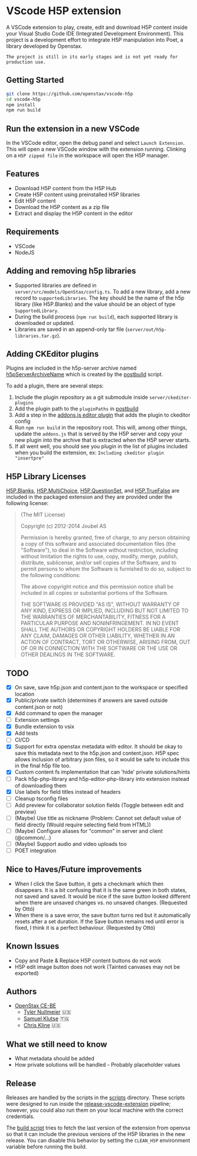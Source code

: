 # VScode H5P extension

A VSCode extension to play, create, edit and download H5P content inside your
Visual Studio Code IDE (Integrated Development Environment). This project is a
development effort to integrate H5P manipulation into Poet, a library developed
by Openstax.

`The project is still in its early stages and is not yet ready for production use.`

## Getting Started

```bash
git clone https://github.com/openstax/vscode-h5p
cd vscode-h5p
npm install
npm run build

```

## Run the extension in a new VSCode

In the VSCode editor, open the debug panel and select `Launch Extension`. This
will open a new VSCode window with the extension running. Clinking on a
`H5P zipped file` in the workspace will open the H5P manager.

## Features

- Download H5P content from the H5P Hub
- Create H5P content using preinstalled H5P libraries
- Edit H5P content
- Download the H5P content as a zip file
- Extract and display the H5P content in the editor

## Requirements

- VSCode
- NodeJS

## Adding and removing h5p libraries

- Supported libraries are defined in `server/src/models/OpenStax/config.ts`. To
  add a new library, add a new record to `supportedLibraries`. The key should be
  the name of the h5p library (like H5P.Blanks) and the value should be an
  object of type `SupportedLibrary`.
- During the build process (`npm run build`), each supported library is
  downloaded or updated.
- Libraries are saved in an append-only tar file
  (`server/out/h5p-libraries.tar.gz`).

## Adding CKEditor plugins

Plugins are included in the h5p-server archive named
[h5pServerArchiveName](./server/src/models/OpenStax/config.ts) which is created
by the [postbuild](./server/scripts/postbuild.ts) script.

To add a plugin, there are several steps:

1. Include the plugin repository as a git submodule inside
   `server/ckeditor-plugins`
1. Add the plugin path to the `pluginPaths` in
   [postbuild](./server/scripts/postbuild.ts)
1. Add a step in the
   [addons.js editor plugin](./server/static/editor-plugins/addons.js) that adds
   the plugin to ckeditor config
1. Run `npm run build` in the repository root. This will, among other things,
   update the `addons.js` that is served by the H5P server and copy your new
   plugin into the archive that is extracted when the H5P server starts.
1. If all went well, you should see you plugin in the list of plugins included
   when you build the extension, ex: `Including ckeditor plugin "insertpre"`

## H5P Library Licenses

[H5P.Blanks](https://github.com/h5p/h5p-blanks),
[H5P.MultiChoice](https://github.com/h5p/h5p-multi-choice),
[H5P.QuestionSet](https://github.com/h5p/h5p-question-set), and
[H5P.TrueFalse](https://github.com/h5p/h5p-true-false) are included in the
packaged extension and they are provided under the following license:

> (The MIT License)
>
> Copyright (c) 2012-2014 Joubel AS
>
> Permission is hereby granted, free of charge, to any person obtaining a copy
> of this software and associated documentation files (the "Software"), to deal
> in the Software without restriction, including without limitation the rights
> to use, copy, modify, merge, publish, distribute, sublicense, and/or sell
> copies of the Software, and to permit persons to whom the Software is
> furnished to do so, subject to the following conditions:
>
> The above copyright notice and this permission notice shall be included in all
> copies or substantial portions of the Software.
>
> THE SOFTWARE IS PROVIDED "AS IS", WITHOUT WARRANTY OF ANY KIND, EXPRESS OR
> IMPLIED, INCLUDING BUT NOT LIMITED TO THE WARRANTIES OF MERCHANTABILITY,
> FITNESS FOR A PARTICULAR PURPOSE AND NONINFRINGEMENT. IN NO EVENT SHALL THE
> AUTHORS OR COPYRIGHT HOLDERS BE LIABLE FOR ANY CLAIM, DAMAGES OR OTHER
> LIABILITY, WHETHER IN AN ACTION OF CONTRACT, TORT OR OTHERWISE, ARISING FROM,
> OUT OF OR IN CONNECTION WITH THE SOFTWARE OR THE USE OR OTHER DEALINGS IN THE
> SOFTWARE.

## TODO

- [x] On save, save h5p.json and content.json to the workspace or specified
      location
- [x] Public/private switch (determines if answers are saved outside
      content.json or not)
- [x] Add command to open the manager
- [ ] Extension settings
- [x] Bundle extension to vsix
- [x] Add tests
- [ ] CI/CD
- [x] Support for extra openstax metadata with editor. It should be okay to save
      this metadata next to the h5p.json and content.json. H5P spec allows
      inclusion of arbitrary json files, so it would be safe to include this in
      the final h5p file too.
- [x] Custom content fs implementation that can 'hide' private solutions/hints
- [ ] Pack h5p-php-library and h5p-editor-php-library into extension instead of
      downloading them
- [x] Use labels for field titles instead of headers
- [ ] Cleanup tsconfig files
- [ ] Add preview for collaborator solution fields (Toggle between edit and
      preview)
- [ ] (Maybe) Use title as nickname (Problem: Cannot set default value of field
      directly (Would require selecting field from HTML))
- [ ] (Maybe) Configure aliases for "common" in server and client (@common/...)
- [ ] (Maybe) Support audio and video uploads too
- [ ] POET integration

## Nice to Haves/Future improvements

- When I click the Save button, it gets a checkmark which then disappears. It is
  a bit confusing that it is the same green in both states, not saved and saved.
  It would be nice if the save button looked different when there are unsaved
  changes vs. no unsaved changes. (Requested by Ottó)
- When there is a save error, the save button turns red but it automatically
  resets after a set duration. If the Save button remains red until error is
  fixed, I think it is a perfect behaviour. (Requested by Ottó)

## Known Issues

- Copy and Paste & Replace H5P content buttons do not work
- H5P edit image button does not work (Tainted canvases may not be exported)

## Authors

- [OpenStax CE-BE](https://github.com/openstax)
  - [Tyler Nullmeier](https://github.com/tylerzeromaster) 🇺🇸
  - [Samuel Klutse](https://samuelklutse.com) 🇹🇬
  - [Chris Kline](https://github.com/ckline-tryptic) 🇺🇸

## What we still need to know

- What metadata should be added
- How private solutions will be handled - Probably placeholder values

## Release

Releases are handled by the scripts in the [scripts](./scripts/) directory.
These scripts were designed to run inside the
[release-vscode-extension](https://github.com/openstax/ce-pipelines/blob/5a1e0a70d5931bdaa7870bb41f4bc6e2debd551f/pipelines/release-vscode-extension.yml)
pipeline; however, you could also run them on your local machine with the
correct credentials.

The [build script](./scripts/build-for-release.sh) tries to fetch the last
version of the extension from openvsx so that it can include the previous
versions of the H5P libraries in the new release. You can disable this behavior
by setting the `CLEAN_H5P` environment variable before running the build.
